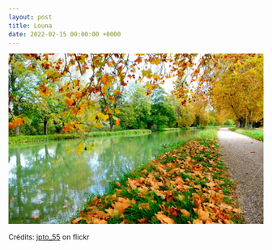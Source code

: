```yaml
---
layout: post
title: Louna
date: 2022-02-15 00:00:00 +0000
---
```


![Louna](/images/2022-02-15.jpg)

Crédits: [jpto_55](https://www.flickr.com/people/jpto_55/) on flickr
